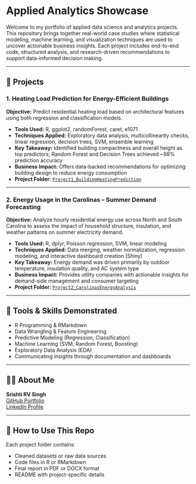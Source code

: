 # Applied Analytics Showcase

Welcome to my portfolio of applied data science and analytics projects. This repository brings together real-world case studies where statistical modeling, machine learning, and visualization techniques are used to uncover actionable business insights. Each project includes end-to-end code, structured analysis, and research-driven recommendations to support data-informed decision making.

---

## 📁 Projects

### 1. Heating Load Prediction for Energy-Efficient Buildings
**Objective:** Predict residential heating load based on architectural features using both regression and classification models.

- **Tools Used:** R, ggplot2, randomForest, caret, e1071
- **Techniques Applied:** Exploratory data analysis, multicollinearity checks, linear regression, decision trees, SVM, ensemble learning
- **Key Takeaway:** Identified building compactness and overall height as top predictors; Random Forest and Decision Trees achieved ~98% prediction accuracy
- **Business Impact:** Offers data-backed recommendations for optimizing building design to reduce energy consumption
- **Project Folder:** [`Project1_BuildingHeatingPrediction`](./Project1_BuildingHeatingPrediction)


---

### 2. Energy Usage in the Carolinas – Summer Demand Forecasting
**Objective:** Analyze hourly residential energy use across North and South Carolina to assess the impact of household structure, insulation, and weather patterns on summer electricity demand.

- **Tools Used:** R, dplyr, Poisson regression, SVM, linear modeling
- **Techniques Applied:** Data merging, weather normalization, regression modeling, and interactive dashboard creation (Shiny)
- **Key Takeaway:** Energy demand was driven primarily by outdoor temperature, insulation quality, and AC system type
- **Business Impact:** Provides utility companies with actionable insights for demand-side management and consumer targeting
- **Project Folder:** [`Project2_CarolinasEnergyAnalysis`](./Project2_CarolinasEnergyAnalysis)


---

## 🔧 Tools & Skills Demonstrated
- R Programming & RMarkdown
- Data Wrangling & Feature Engineering
- Predictive Modeling (Regression, Classification)
- Machine Learning (SVM, Random Forest, Boosting)
- Exploratory Data Analysis (EDA)
- Communicating insights through documentation and dashboards

---

## 👩‍💻 About Me
**Srishti RV Singh**  
[GitHub Portfolio](https://github.com/srishtirvs05)  
[LinkedIn Profile](https://linkedin.com/in/srishti-rv-singh/)

---

## 📌 How to Use This Repo
Each project folder contains:
- Cleaned datasets or raw data sources
- Code files in R or RMarkdown
- Final report in PDF or DOCX format
- README with project-specific details

